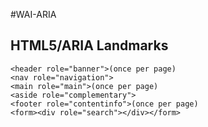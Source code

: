 #WAI-ARIA

## HTML5/ARIA Landmarks

    <header role="banner">(once per page)
    <nav role="navigation">
    <main role="main">(once per page)
    <aside role="complementary">
    <footer role="contentinfo">(once per page)
    <form><div role="search"></div></form>



